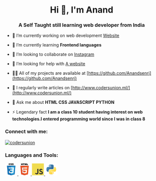 <h1 align="center">Hi 👋, I'm Anand</h1>

<h3 align="center">A Self Taught still learning web developer from India</h3>

- 🔭 I’m currently working on web development [Website](http://www.codersunion.ml/)

- 🌱 I’m currently learning **Frontend languages**

- 👯 I’m looking to collaborate on [Instagram](https://www.instagram.com/codersunion/)

- 🤝 I’m looking for help with [A website](http://www.codersunion.ml)

- 👨‍💻 All of my projects are available at [https://github.com/Anandsenrj](https://github.com/Anandsenrj)

- 📝 I regularly write articles on [http://www.codersunion.ml/](http://www.codersunion.ml/)

- 💬 Ask me about **HTML CSS JAVASCRIPT PYTHON**

- ⚡ Legendary fact **I am a class 10 student having interest on web technologies.I entered programming world since I was in class 8**

<h3 align="left">Connect with me:</h3>

<p align="left">

<a href="https://instagram.com/anandsenrj" target="blank"><img align="center" src="https://raw.githubusercontent.com/rahuldkjain/github-profile-readme-generator/master/src/images/icons/Social/instagram.svg" alt="codersunion" height="30" width="40" /></a>

</p>

<h3 align="left">Languages and Tools:</h3>

<p align="left"> <a href="https://www.w3schools.com/css/" target="_blank"> <img src="https://raw.githubusercontent.com/devicons/devicon/master/icons/css3/css3-original-wordmark.svg" alt="css3" width="40" height="40"/> </a> <a href="https://www.w3.org/html/" target="_blank"> <img src="https://raw.githubusercontent.com/devicons/devicon/master/icons/html5/html5-original-wordmark.svg" alt="html5" width="40" height="40"/> </a> <a href="https://developer.mozilla.org/en-US/docs/Web/JavaScript" target="_blank"> <img src="https://raw.githubusercontent.com/devicons/devicon/master/icons/javascript/javascript-original.svg" alt="javascript" width="40" height="40"/> </a> <a href="https://www.python.org" target="_blank"> <img src="https://raw.githubusercontent.com/devicons/devicon/master/icons/python/python-original.svg" alt="python" width="40" height="40"/> </a> </p>
